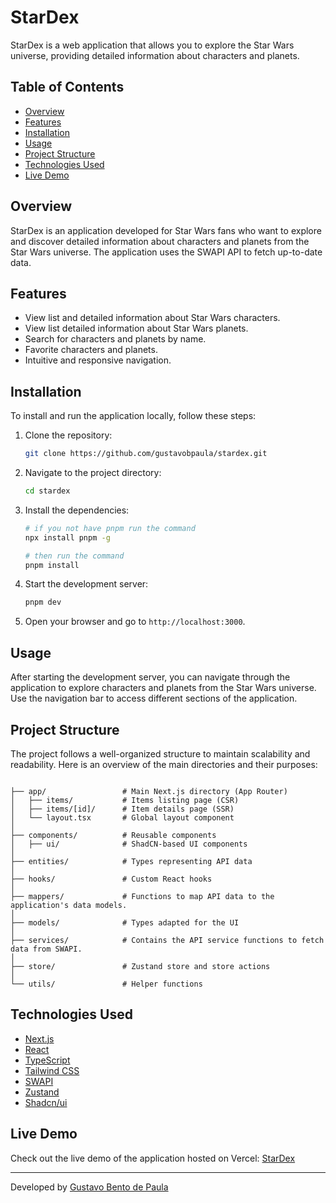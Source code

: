 # StarDex

StarDex is a web application that allows you to explore the Star Wars universe, providing detailed information about characters and planets.

## Table of Contents

- [Overview](#overview)
- [Features](#features)
- [Installation](#installation)
- [Usage](#usage)
- [Project Structure](#project-structure)
- [Technologies Used](#technologies-used)
- [Live Demo](#live-demo)

## Overview

StarDex is an application developed for Star Wars fans who want to explore and discover detailed information about characters and planets from the Star Wars universe. The application uses the SWAPI API to fetch up-to-date data.

## Features

- View list and detailed information about Star Wars characters.
- View list detailed information about Star Wars planets.
- Search for characters and planets by name.
- Favorite characters and planets.
- Intuitive and responsive navigation.

## Installation

To install and run the application locally, follow these steps:

1. Clone the repository:

   ```bash
   git clone https://github.com/gustavobpaula/stardex.git
   ```

2. Navigate to the project directory:

   ```bash
   cd stardex
   ```

3. Install the dependencies:

   ```bash
   # if you not have pnpm run the command
   npx install pnpm -g
   ```

   ```bash
   # then run the command
   pnpm install
   ```

4. Start the development server:

   ```bash
   pnpm dev
   ```

5. Open your browser and go to `http://localhost:3000`.

## Usage

After starting the development server, you can navigate through the application to explore characters and planets from the Star Wars universe. Use the navigation bar to access different sections of the application.

## Project Structure

The project follows a well-organized structure to maintain scalability and readability. Here is an overview of the main directories and their purposes:

```plaintext

├── app/                 # Main Next.js directory (App Router)
│   ├── items/           # Items listing page (CSR)
│   ├── items/[id]/      # Item details page (SSR)
│   └── layout.tsx       # Global layout component
│
├── components/          # Reusable components
│   ├── ui/              # ShadCN-based UI components
│
├── entities/            # Types representing API data
│
├── hooks/               # Custom React hooks
│
├── mappers/             # Functions to map API data to the application's data models.
│
├── models/              # Types adapted for the UI
│
├── services/            # Contains the API service functions to fetch data from SWAPI.
│
├── store/               # Zustand store and store actions
│
└── utils/               # Helper functions

```

## Technologies Used

- [Next.js](https://nextjs.org/)
- [React](https://reactjs.org/)
- [TypeScript](https://www.typescriptlang.org/)
- [Tailwind CSS](https://tailwindcss.com/)
- [SWAPI](https://swapi.dev/)
- [Zustand](https://zustand.surge.sh/)
- [Shadcn/ui](https://ui.shadcn.com/)

## Live Demo

Check out the live demo of the application hosted on Vercel: [StarDex](https://stardex.vercel.app/)

---

Developed by [Gustavo Bento de Paula](https://github.com/gustavobpaula)
